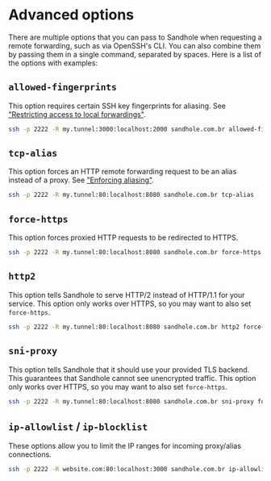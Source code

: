 # Advanced options

There are multiple options that you can pass to Sandhole when requesting a remote forwarding, such as via OpenSSH's CLI. You can also combine them by passing them in a single command, separated by spaces. Here is a list of the options with examples:

## `allowed-fingerprints`

This option requires certain SSH key fingerprints for aliasing. See ["Restricting access to local forwardings"](./local_forwarding.md#restricting-access-to-local-forwardings).

```bash
ssh -p 2222 -R my.tunnel:3000:localhost:2000 sandhole.com.br allowed-fingerprints=SHA256:GehKyA21BBK6eJCouziacUmqYDNl8BPMGG0CTtLSrbQ,SHA256:bwf4FDtNeZzFv8xHBzHJwRpDRxssCll8w2tCHFC9n1o
```

## `tcp-alias`

This option forces an HTTP remote forwarding request to be an alias instead of a proxy. See ["Enforcing aliasing"](./local_forwarding.md#enforcing-aliasing).

```bash
ssh -p 2222 -R my.tunnel:80:localhost:8080 sandhole.com.br tcp-alias
```

## `force-https`

This option forces proxied HTTP requests to be redirected to HTTPS.

```bash
ssh -p 2222 -R my.tunnel:80:localhost:8080 sandhole.com.br force-https
```

## `http2`

This option tells Sandhole to serve HTTP/2 instead of HTTP/1.1 for your service. This option only works over HTTPS, so you may want to also set `force-https`.

```bash
ssh -p 2222 -R my.tunnel:80:localhost:8080 sandhole.com.br http2 force-https
```

## `sni-proxy`

This option tells Sandhole that it should use your provided TLS backend. This guarantees that Sandhole cannot see unencrypted traffic. This option only works over HTTPS, so you may want to also set `force-https`.

```bash
ssh -p 2222 -R my.tunnel:80:localhost:8080 sandhole.com.br sni-proxy force-https
```

## `ip-allowlist` / `ip-blocklist`

These options allow you to limit the IP ranges for incoming proxy/alias connections.

```bash
ssh -p 2222 -R website.com:80:localhost:3000 sandhole.com.br ip-allowlist=10.0.0.0/8,20ff::/16 ip-blocklist=10.1.0.0/16
```
